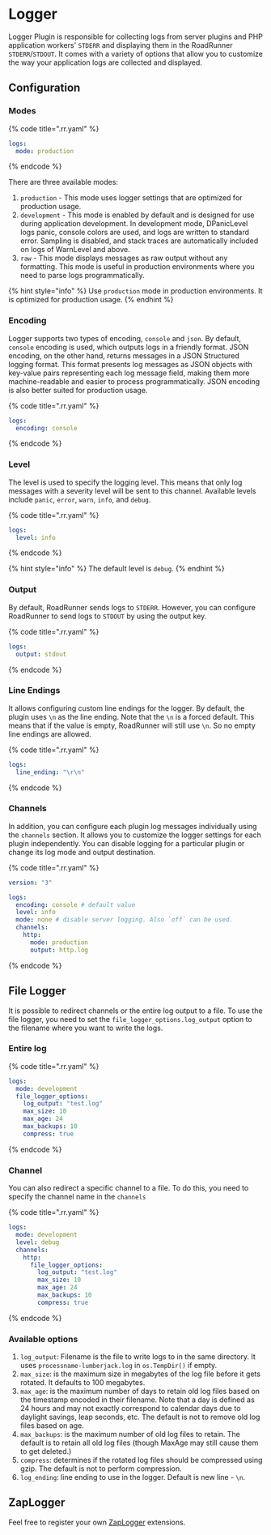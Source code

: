 # Logger

Logger Plugin is responsible for collecting logs from server plugins and PHP application workers' `STDERR` and
displaying them in the RoadRunner `STDERR`/`STDOUT`. It comes with a variety of options that allow you to customize the
way your application logs are collected and displayed.

## Configuration

### Modes

{% code title=".rr.yaml" %}

```yaml
logs:
  mode: production
```

{% endcode %}

There are three available modes:

1. `production` - This mode uses logger settings that are optimized for production usage.
2. `development` - This mode is enabled by default and is designed for use during application development. In
   development mode, DPanicLevel logs panic, console colors are used, and logs are written to standard error. Sampling
   is disabled, and stack traces are automatically included on logs of WarnLevel and above.
3. `raw` - This mode displays messages as raw output without any formatting. This mode is useful in production
   environments where you need to parse logs programmatically.

{% hint style="info" %}
Use `production` mode in production environments. It is optimized for production usage.
{% endhint %}

### Encoding

Logger supports two types of encoding, `console` and `json`. By default, `console` encoding is used, which outputs logs
in a friendly format. JSON encoding, on the other hand, returns messages in a JSON Structured logging format. This
format presents log messages as JSON objects with key-value pairs representing each log message field, making them more
machine-readable and easier to process programmatically. JSON encoding is also better suited for production usage.

{% code title=".rr.yaml" %}

```yaml
logs:
  encoding: console
```

{% endcode %}

### Level

The level is used to specify the logging level. This means that only log messages with a severity level will be sent to
this channel. Available levels include `panic`, `error`, `warn`, `info`, and `debug`.

{% code title=".rr.yaml" %}

```yaml
logs:
  level: info
```

{% endcode %}

{% hint style="info" %}
The default level is `debug`.
{% endhint %}

### Output

By default, RoadRunner sends logs to `STDERR`. However, you can configure RoadRunner to send logs to `STDOUT` by using
the output key.

{% code title=".rr.yaml" %}

```yaml
logs:
  output: stdout
```

{% endcode %}

### Line Endings

It allows configuring custom line endings for the logger. By default, the plugin uses `\n` as the line ending. Note that the `\n` is a forced default. This means that if the value is empty, RoadRunner will still use `\n`. So no empty line endings are allowed.

{% code title=".rr.yaml" %}

```yaml
logs:
  line_ending: "\r\n"
```

{% endcode %}

### Channels

In addition, you can configure each plugin log messages individually using the `channels` section. It allows you to
customize the logger settings for each plugin independently. You can disable logging for a particular plugin or change
its log mode and output destination.

{% code title=".rr.yaml" %}

```yaml
version: "3"

logs:
  encoding: console # default value
  level: info
  mode: none # disable server logging. Also `off` can be used.
  channels:
    http:
      mode: production
      output: http.log
```

{% endcode %}

## File Logger

It is possible to redirect channels or the entire log output to a file. To use the file logger, you need to set
the `file_logger_options.log_output` option to the filename where you want to write the logs.

### Entire log

{% code title=".rr.yaml" %}

```yaml
logs:
  mode: development
  file_logger_options:
    log_output: "test.log"
    max_size: 10
    max_age: 24
    max_backups: 10
    compress: true
```

{% endcode %}

### Channel

You can also redirect a specific channel to a file. To do this, you need to specify the channel name in the `channels`

{% code title=".rr.yaml" %}

```yaml
logs:
  mode: development
  level: debug
  channels:
    http:
      file_logger_options:
        log_output: "test.log"
        max_size: 10
        max_age: 24
        max_backups: 10
        compress: true
```

{% endcode %}

### Available options

1. `log_output`: Filename is the file to write logs to in the same directory. It uses `processname-lumberjack.log` in
   `os.TempDir()` if empty.
2. `max_size`: is the maximum size in megabytes of the log file before it gets rotated. It defaults to 100 megabytes.
3. `max_age`: is the maximum number of days to retain old log files based on the timestamp encoded in their filename.
   Note that a day is defined as 24 hours and may not exactly correspond to calendar days due to daylight savings, leap
   seconds, etc. The default is not to remove old log files based on age.
4. `max_backups`: is the maximum number of old log files to retain. The default is to retain all old log files (though
   MaxAge may still cause them to get deleted.)
5. `compress`: determines if the rotated log files should be compressed using gzip. The default is not to perform
   compression.
6. `log_ending`: line ending to use in the logger. Default is new line - `\n`.

## ZapLogger

Feel free to register your own [ZapLogger](https://github.com/uber-go/zap) extensions.
